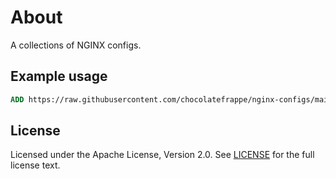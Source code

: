 # About
A collections of NGINX configs.

## Example usage

```Dockerfile
ADD https://raw.githubusercontent.com/chocolatefrappe/nginx-configs/main/configs/cloudflare.conf /etc/nginx/chocolatefrappe/cloudflare.conf
```

## License
Licensed under the Apache License, Version 2.0. See [LICENSE](LICENSE) for the full license text.
